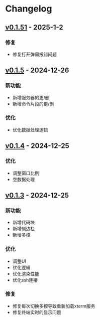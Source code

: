 # Changelog

## [v0.1.51](https://github.com/catcoal/ETerm/compare/v0.1.5...v0.1.51) - 2025-1-2

### 修复
- 修复打开弹窗报错问题

## [v0.1.5](https://github.com/catcoal/ETerm/compare/v0.1.4...v0.1.5) - 2024-12-26

### 新功能
- 新增服务器的更/删
- 新增命令片段的更/删

### 优化
- 优化数据处理逻辑


## [v0.1.4](https://github.com/catcoal/ETerm/compare/v0.1.3...v0.1.4) - 2024-12-25

### 优化
- 调整窗口比例
- 空数据处理

## [v0.1.3](https://github.com/catcoal/ETerm/compare/v0.0.1...v0.1.3) - 2024-12-25

### 新功能
- 新增代码块
- 新增侧边栏
- 新增多控

### 优化
- 调整UI
- 优化逻辑
- 优化渲染性能
- 优化ssh连接

### 修复
- 修复每次切换多控导致重新加载xterm服务
- 修复终端实时的显示问题
